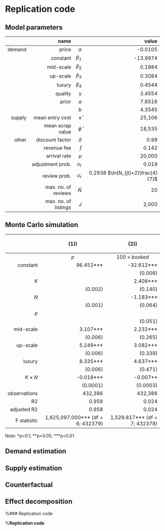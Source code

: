 # Replication code

## Model parameters

|  | name |            |  value |
| ---: | ---: | ---------: | ------: |
| demand | price | $\alpha$ | -0.0105 |
|| constant | $\beta_1$ | -13.9974 |
|| mid-scale | $\beta_2$ | 0.1884 |
|| up-scale | $\beta_3$ | 0.3084 |
|| luxury | $\beta_4$ | 0.4544 |
|| quality | $\gamma$ | 3.4554 |
|| prior | $a$ | 7.8516 |
||  | $b$ | 4.3545 |
| supply | mean entry cost | $\bar \kappa$ | 25,106 |
|| mean scrap value | $\bar \phi$ | 18,535 |
| other | discount factor | $\delta$ | 0.99 |
|  | revenue fee | $f$ | 0.142 |
|  | arrival rate | $\mu$ | 20,000 |
|  | adjustment prob. | $\upsilon_r$ | 0.019 |
|  | review prob. | $\upsilon_r$ | 0.2938 $\ln(N_{jt}+2)\frac{4}{7}$ |
|  | max. no. of reviews | $\bar N$ | 20 |
|  | max. no. of listings | $J$ | 2,000 |

## Monte Carlo simulation

|| <p style="text-align: center;">(1))</p> |  <p style="text-align: center;">(2))</p> |
| ---: | ---------: | ------: |
|| <center> $p$ </center> |  <center> $100\times booked$ </center> |
|constant|                        96.452***     |                -32.612***  |        
| |                 |                (0.006)    |             (4.907)   |
|$K$|                 |              2.408***     |   1.206***    |       
||     (0.002)    |      (0.140)    |                                                                          
|$N$|            |                   -1.183***           |            -0.776***    |      
||                                 (0.001)                |         (0.064)         |  
|$p$|  | | 0.627***    |       
|| | (0.051)    |       
|mid-scale|                         3.107***       |                 2.232***        |   
| |                                (0.006)         |               (0.265)           |
|up-scale|                         5.249***        |                3.082***         | 
||                                 (0.006)         |               (0.339)           |
luxury |                        8.335***            |            4.637***           |
||                                 (0.006)           |              (0.471)         |  
|$K\times N$|                          -0.018***           |            -0.007**           |
  ||      (0.0001)| (0.0003)           |                                                                      
|observations    |                 432,386           |              432,386         |  
|R2               |                 0.958             |              0.024           | 
|adjusted R2      |                 0.958              |             0.024            |
|F statistic      |   1,625,097.000*** (df = 6; 432379)| 1,529.817*** (df = 7; 432378)|

Note: *p<0.1; **p<0.05; ***p<0.01

## Demand estimation

## Supply estimation

## Counterfactual

## Effect decomposition

%### Replication code

%**Replication code**
